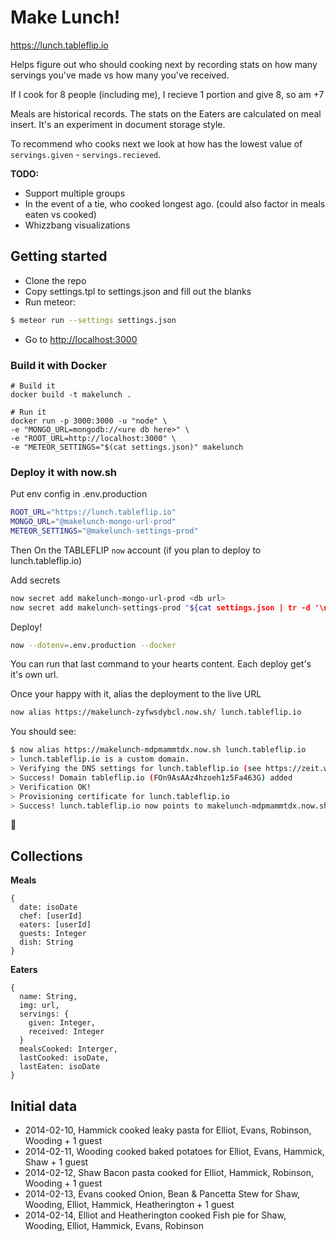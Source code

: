 # Make Lunch!

https://lunch.tableflip.io

Helps figure out who should cooking next by recording stats on how many servings you've made vs how many you've received.

If I cook for 8 people (including me), I recieve 1 portion and give 8, so am +7

Meals are historical records. The stats on the Eaters are calculated on meal insert. It's an experiment in document storage style.

To recommend who cooks next we look at how has the lowest value of `servings.given` - `servings.recieved`.

**TODO:**
- Support multiple groups
- In the event of a tie, who cooked longest ago. (could also factor in meals eaten vs cooked)
- Whizzbang visualizations

## Getting started

- Clone the repo
- Copy settings.tpl to settings.json and fill out the blanks
- Run meteor:
```bash
$ meteor run --settings settings.json
```
- Go to [http://localhost:3000](http://localhost:3000)

### Build it with Docker

```
# Build it
docker build -t makelunch .

# Run it
docker run -p 3000:3000 -u "node" \
-e "MONGO_URL=mongodb://<ure db here>" \
-e "ROOT_URL=http://localhost:3000" \
-e "METEOR_SETTINGS="$(cat settings.json)" makelunch
```

### Deploy it with now.sh

Put env config in .env.production
```sh
ROOT_URL="https://lunch.tableflip.io"
MONGO_URL="@makelunch-mongo-url-prod"
METEOR_SETTINGS="@makelunch-settings-prod"
```

Then On the TABLEFLIP `now` account (if you plan to deploy to lunch.tableflip.io)

Add secrets
```sh
now secret add makelunch-mongo-url-prod <db url>
now secret add makelunch-settings-prod "${cat settings.json | tr -d '\n'}"
```

Deploy!
```sh
now --dotenv=.env.production --docker
```

You can run that last command to your hearts content. Each deploy get's it's own url.

Once your happy with it, alias the deployment to the live URL
```sh
now alias https://makelunch-zyfwsdybcl.now.sh/ lunch.tableflip.io
```

You should see:

```sh
$ now alias https://makelunch-mdpmammtdx.now.sh lunch.tableflip.io
> lunch.tableflip.io is a custom domain.
> Verifying the DNS settings for lunch.tableflip.io (see https://zeit.world for help)
> Success! Domain tableflip.io (FOn9AsAAz4hzoeh1z5Fa463G) added
> Verification OK!
> Provisioning certificate for lunch.tableflip.io
> Success! lunch.tableflip.io now points to makelunch-mdpmammtdx.now.sh! [29s]
```

:rocket:

## Collections

**Meals**
```
{
  date: isoDate
  chef: [userId]
  eaters: [userId]
  guests: Integer
  dish: String
}
```

**Eaters**
```
{
  name: String,
  img: url,
  servings: {
    given: Integer,
    received: Integer
  }
  mealsCooked: Interger,
  lastCooked: isoDate,
  lastEaten: isoDate
}
```

## Initial data

- 2014-02-10, Hammick cooked leaky pasta for Elliot, Evans, Robinson, Wooding + 1 guest
- 2014-02-11, Wooding cooked baked potatoes for Elliot, Evans, Hammick, Shaw + 1 guest
- 2014-02-12, Shaw Bacon pasta cooked for Elliot, Hammick, Robinson, Wooding + 1 guest
- 2014-02-13, Evans cooked Onion, Bean & Pancetta Stew for Shaw, Wooding, Elliot, Hammick, Heatherington + 1 guest
- 2014-02-14, Elliot and Heatherington cooked Fish pie for Shaw, Wooding, Elliot, Hammick, Evans, Robinson
